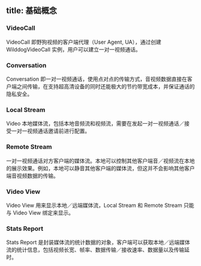 title: 基础概念
---

### VideoCall

VideoCall 即野狗视频的客户端代理（User Agent, UA），通过创建 WilddogVideoCall 实例，用户可以建立一对一视频通话。

### Conversation

Conversation 即一对一视频通话，使用点对点的传输方式，音视频数据直接在客户端之间传输，在支持超高清设备的同时还能极大的节约带宽成本，并保证通话的隐私安全。

### Local Stream

Video 本地媒体流，包括本地音频流和视频流，需要在发起一对一视频通话／接受一对一视频通话邀请前进行配置。

### Remote Stream

一对一视频通话对方客户端的媒体流。本地可以控制其他客户端音／视频流在本地的展示效果。例如，本地可以静音其他客户端的媒体流，但这并不会影响其他客户端音视频数据的传输。

### Video View

Video View 用来显示本地／远端媒体流，Local Stream 和 Remote Stream 只能与 Video View 绑定来显示。

### Stats Report

Stats Report 是封装媒体流的统计数据的对象，客户端可以获取本地／远端媒体流的统计信息，包括视频长宽、帧率、数据传输／接收速率、数据量以及传输延时。
